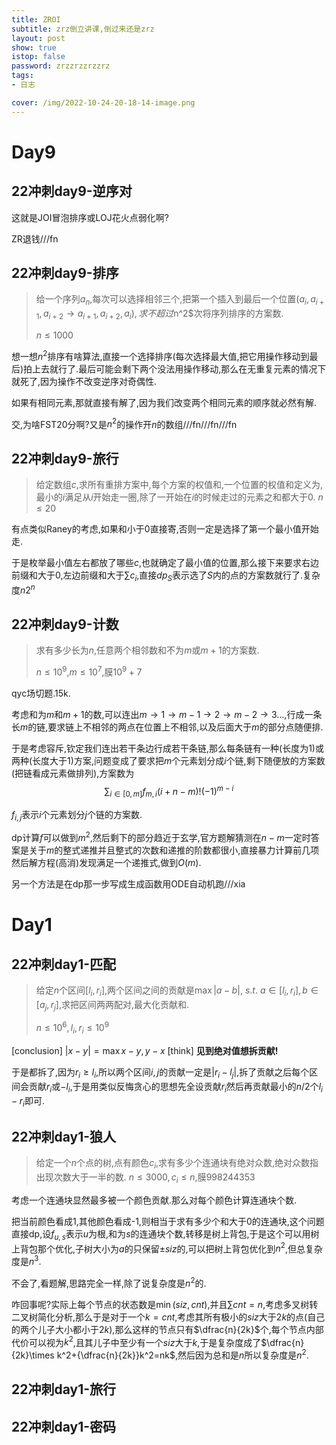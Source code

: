```yaml
---
title: ZROI
subtitle: zrz倒立讲课,倒过来还是zrz
layout: post
show: true
istop: false
password: zrzzrzzrzzrz
tags: 
- 日志

cover: /img/2022-10-24-20-18-14-image.png
---
```


# Day9

## 22冲刺day9-逆序对

这就是JOI冒泡排序或LOJ花火点弱化啊?

ZR退钱///fn

## 22冲刺day9-排序

> 给一个序列$a_n$,每次可以选择相邻三个,把第一个插入到最后一个位置($a_i,a_{i+1},a_{i+2}\to a_{i+1},a_{i+2},a_i),求不超过$n^2$次将序列排序的方案数.
> 
> $n\le 1000$

想一想$n^2$排序有啥算法,直接一个选择排序(每次选择最大值,把它用操作移动到最后)拍上去就行了.最后可能会剩下两个没法用操作移动,那么在无重复元素的情况下就死了,因为操作不改变逆序对奇偶性.

如果有相同元素,那就直接有解了,因为我们改变两个相同元素的顺序就必然有解.

交,为啥FST20分啊?又是$n^2$的操作开$n$的数组///fn///fn///fn

## 22冲刺day9-旅行

> 给定数组$c$,求所有重排方案中,每个方案的权值和,一个位置的权值和定义为,最小的$i$满足从$i$开始走一圈,除了一开始在$i$的时候走过的元素之和都大于0.
> $n\le 20$

有点类似Raney的考虑,如果和小于0直接寄,否则一定是选择了第一个最小值开始走.

于是枚举最小值左右都放了哪些$c$,也就确定了最小值的位置,那么接下来要求右边前缀和大于0,左边前缀和大于$\sum c_i$,直接$dp_S$表示选了$S$内的点的方案数就行了.复杂度$n2^n$

## 22冲刺day9-计数

> 求有多少长为$n$,任意两个相邻数和不为$m$或$m+1$的方案数.
> 
> $n\le 10^9$,$m\le 10^7$,膜$10^9+7$

qyc场切题.15k.

考虑和为$m$和$m+1$的数,可以连出$m \to 1\to m-1\to 2\to m-2\to 3\ldots$,行成一条长$m$的链,要求链上不相邻的两点在位置上不相邻,以及后面大于$m$的部分点随便排.

于是考虑容斥,钦定我们连出若干条边行成若干条链,那么每条链有一种(长度为1)或两种(长度大于1)方案,问题变成了要求把$m$个元素划分成$i$个链,剩下随便放的方案数(把链看成元素做排列),方案数为
$$
\sum_{i\in [0,m]} f_{m,i} (i+n-m)!(-1)^{m-i}
$$

$f_{i,j}$表示$i$个元素划分$j$个链的方案数.

dp计算$f$可以做到$m^2$,然后剩下的部分趋近于玄学,官方题解猜测在$n-m$一定时答案是关于$m$的整式递推并且整式的次数和递推的阶数都很小,直接暴力计算前几项然后解方程(高消)发现满足一个递推式,做到$O(m)$.

另一个方法是在dp那一步写成生成函数用ODE自动机跑///xia

# Day1

## 22冲刺day1-匹配

> 给定$n$个区间$[l_i,r_i]$,两个区间之间的贡献是$\max \vert a-b\vert ,\ s.t.\ a\in [l_i,r_i],b\in [a_j,r_j]$,求把区间两两配对,最大化贡献和.
> 
> $n\le 10^6,l_i,r_i\le 10^9$

[conclusion] $\vert x-y\vert =\max x-y,y-x$
[think] **见到绝对值想拆贡献!**

于是都拆了,因为$r_i\ge l_i$,所以两个区间$i,j$的贡献一定是$\vert r_i-l_j\vert$,拆了贡献之后每个区间会贡献$r_i$或$-l_i$,于是用类似反悔贪心的思想先全设贡献$r_i$然后再贡献最小的$n/2$个$l_i-r_i$即可.

## 22冲刺day1-狼人

> 给定一个$n$个点的树,点有颜色$c_i$,求有多少个连通块有绝对众数,绝对众数指出现次数大于一半的数.
> $n\le 3000,c_i\le n$,膜998244353

考虑一个连通块显然最多被一个颜色贡献.那么对每个颜色计算连通块个数.

把当前颜色看成1,其他颜色看成-1,则相当于求有多少个和大于0的连通块,这个问题直接dp,设$f_{u,s}$表示$u$为根,和为$s$的连通块个数,转移是树上背包,于是这个可以用树上背包那个优化,子树大小为$a$的只保留$\pm siz$的,可以把树上背包优化到$n^2$,但总复杂度是$n^3$.

不会了,看题解,思路完全一样,除了说复杂度是$n^2$的.

咋回事呢?实际上每个节点的状态数是$\min (siz,cnt)$,并且$\sum cnt=n$,考虑多叉树转二叉树简化分析,那么于是对于一个$k=cnt$,考虑其所有极小的$siz$大于$2k$的点(自己的两个儿子大小都小于$2k$),那么这样的节点只有$\dfrac{n}{2k}$个,每个节点内部代价可以视为$k^2$,且其儿子中至少有一个$siz$大于$k$,于是复杂度成了$\dfrac{n}{2k}\times k^2+{\dfrac{n}{2k}}k^2=nk$,然后因为总和是$n$所以复杂度是$n^2$.


## 22冲刺day1-旅行
## 22冲刺day1-密码